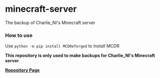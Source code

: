 # minecraft-server
The backup of Charlie_NI's Minecraft server

### How to use
Use `python -m pip install MCDReforged` to install MCDR

**This repository is only used to make backups for Charlie_NI's Minecraft server**

**[Repository Page](https://github.com/nyz2019/minecraft-server)**

